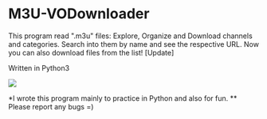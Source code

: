 # M3U-VODownloader
This program read ".m3u" files: Explore, Organize and Download channels and categories. Search into them by name and see the respective URL. 
Now you can also download files from the list! [Update]

Written in Python3



<img src="https://s3.gifyu.com/images/M3U-VodDownloader.gif">


*I wrote this program mainly to practice in Python and also for fun.
** Please report any bugs =)

